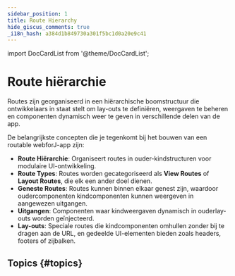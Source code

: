```yaml
---
sidebar_position: 1
title: Route Hierarchy
hide_giscus_comments: true
_i18n_hash: a384d1b849730a301f5bc1d0a20e9c41
---
```

<!-- vale off -->
import DocCardList from '@theme/DocCardList';

<!-- vale on -->

# Route hiërarchie

Routes zijn georganiseerd in een hiërarchische boomstructuur die ontwikkelaars in staat stelt om lay-outs te definiëren, weergaven te beheren en componenten dynamisch weer te geven in verschillende delen van de app.

De belangrijkste concepten die je tegenkomt bij het bouwen van een routable webforJ-app zijn:

- **Route Hiërarchie**: Organiseert routes in ouder-kindstructuren voor modulaire UI-ontwikkeling.
- **Route Types**: Routes worden gecategoriseerd als **View Routes** of **Layout Routes**, die elk een ander doel dienen.
- **Geneste Routes**: Routes kunnen binnen elkaar genest zijn, waardoor oudercomponenten kindcomponenten kunnen weergeven in aangewezen uitgangen.
- **Uitgangen**: Componenten waar kindweergaven dynamisch in ouderlay-outs worden geïnjecteerd.
- **Lay-outs**: Speciale routes die kindcomponenten omhullen zonder bij te dragen aan de URL, en gedeelde UI-elementen bieden zoals headers, footers of zijbalken.

## Topics {#topics}

<DocCardList className="topics-section" />

